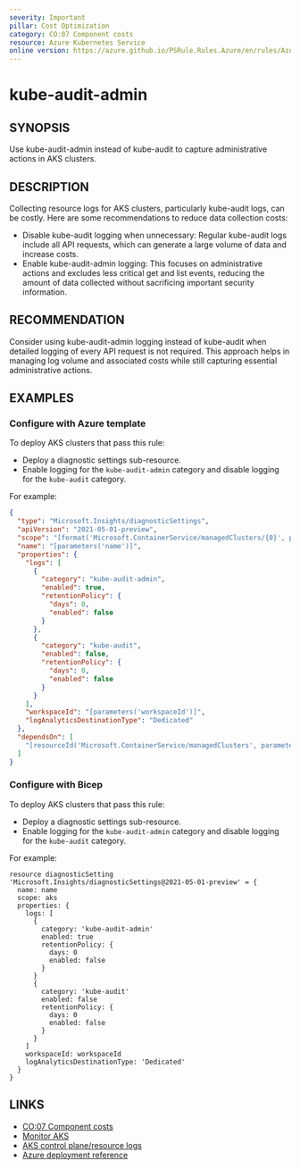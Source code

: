 ```yaml
---
severity: Important
pillar: Cost Optimization
category: CO:07 Component costs
resource: Azure Kubernetes Service
online version: https://azure.github.io/PSRule.Rules.Azure/en/rules/Azure.AKS.AuditAdmin/
---
```


# kube-audit-admin

## SYNOPSIS

Use kube-audit-admin instead of kube-audit to capture administrative actions in AKS clusters.

## DESCRIPTION

Collecting resource logs for AKS clusters, particularly kube-audit logs, can be costly. Here are some recommendations to reduce data collection costs:

- Disable kube-audit logging when unnecessary: Regular kube-audit logs include all API requests, which can generate a large volume of data and increase costs.
- Enable kube-audit-admin logging: This focuses on administrative actions and excludes less critical get and list events, reducing the amount of data collected without sacrificing important security information.

## RECOMMENDATION

Consider using kube-audit-admin logging instead of kube-audit when detailed logging of every API request is not required.
This approach helps in managing log volume and associated costs while still capturing essential administrative actions.

## EXAMPLES

### Configure with Azure template

To deploy AKS clusters that pass this rule:

- Deploy a diagnostic settings sub-resource.
- Enable logging for the `kube-audit-admin` category and disable logging for the `kube-audit` category.

For example:

```json
{
  "type": "Microsoft.Insights/diagnosticSettings",
  "apiVersion": "2021-05-01-preview",
  "scope": "[format('Microsoft.ContainerService/managedClusters/{0}', parameters('clusterName'))]",
  "name": "[parameters('name')]",
  "properties": {
    "logs": [
      {
        "category": "kube-audit-admin",
        "enabled": true,
        "retentionPolicy": {
          "days": 0,
          "enabled": false
        }
      },
      {
        "category": "kube-audit",
        "enabled": false,
        "retentionPolicy": {
          "days": 0,
          "enabled": false
        }
      }
    ],
    "workspaceId": "[parameters('workspaceId')]",
    "logAnalyticsDestinationType": "Dedicated"
  },
  "dependsOn": [
    "[resourceId('Microsoft.ContainerService/managedClusters', parameters('clusterName'))]"
  ]
}
```

### Configure with Bicep

To deploy AKS clusters that pass this rule:

- Deploy a diagnostic settings sub-resource.
- Enable logging for the `kube-audit-admin` category and disable logging for the `kube-audit` category.

For example:

```bicep
resource diagnosticSetting 'Microsoft.Insights/diagnosticSettings@2021-05-01-preview' = {
  name: name
  scope: aks
  properties: {
    logs: [
      {
        category: 'kube-audit-admin'
        enabled: true
        retentionPolicy: {
          days: 0
          enabled: false
        }
      }
      {
        category: 'kube-audit'
        enabled: false
        retentionPolicy: {
          days: 0
          enabled: false
        }
      }
    ]
    workspaceId: workspaceId
    logAnalyticsDestinationType: 'Dedicated'
  }
}
```

## LINKS

- [CO:07 Component costs](https://learn.microsoft.com/azure/well-architected/cost-optimization/optimize-component-costs)
- [Monitor AKS](https://learn.microsoft.com/azure/aks/monitor-aks)
- [AKS control plane/resource logs](https://learn.microsoft.com/azure/aks/monitor-aks#aks-control-planeresource-logs)
- [Azure deployment reference](https://learn.microsoft.com/azure/templates/microsoft.insights/diagnosticsettings)
